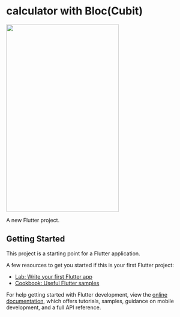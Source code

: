 # calculator with Bloc(Cubit)

<img src="https://github.com/shubhamxsagar/flutter-bloc-calculator/assets/72368658/6c3a6092-5828-4642-abd1-6125f08f09fa" width="300" height="500" />



A new Flutter project.

## Getting Started

This project is a starting point for a Flutter application.

A few resources to get you started if this is your first Flutter project:

- [Lab: Write your first Flutter app](https://docs.flutter.dev/get-started/codelab)
- [Cookbook: Useful Flutter samples](https://docs.flutter.dev/cookbook)

For help getting started with Flutter development, view the
[online documentation](https://docs.flutter.dev/), which offers tutorials,
samples, guidance on mobile development, and a full API reference.
